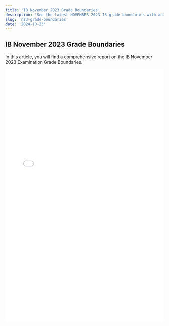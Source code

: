 ```yaml
---
title: 'IB November 2023 Grade Boundaries'
description: 'See the latest NOVEMBER 2023 IB grade boundaries with analysis!'
slug: 'n23-grade-boundaries'
date: '2024-10-23'
---
```


## IB November 2023 Grade Boundaries

In this article, you will find a comprehensive report on the IB November 2023 Examination Grade Boundaries.

<div style="display: flex; justify-content: center; align-items: center;">
    <iframe src="/pdfs/November_2023_Grade_Boundaries.pdf" width="800" height="800" style="border: none;"></iframe>
</div>
